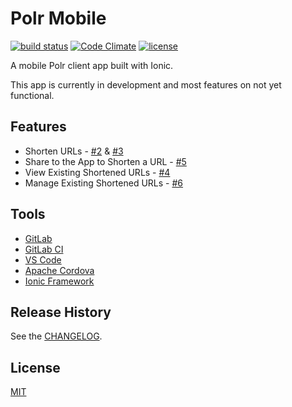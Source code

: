 # Polr Mobile
[![build status](https://gitlab.filiosoft.com/filiosoft-oss/polr-mobile/badges/master/build.svg)](https://gitlab.filiosoft.com/filiosoft-oss/polr-mobile/commits/master)
[![Code Climate](https://codeclimate.com/github/Filiosoft/polr-mobile/badges/gpa.svg)](https://codeclimate.com/github/Filiosoft/polr-mobile)
[![license](https://img.shields.io/github/license/Filiosoft/polr-mobile.svg?maxAge=2592000)](https://gitlab.filiosoft.com/filiosoft-oss/polr-mobile/blob/master/LICENSE)


A mobile Polr client app built with Ionic. 

This app is currently in development and most features on not yet functional. 


## Features
* Shorten URLs - [#2](https://gitlab.filiosoft.com/filiosoft-oss/polr-mobile/issues/2) & [#3](https://gitlab.filiosoft.com/filiosoft-oss/polr-mobile/issues/3)
* Share to the App to Shorten a URL - [#5](https://gitlab.filiosoft.com/filiosoft-oss/polr-mobile/issues/5)
* View Existing Shortened URLs - [#4](https://gitlab.filiosoft.com/filiosoft-oss/polr-mobile/issues/4)
* Manage Existing Shortened URLs - [#6](https://gitlab.filiosoft.com/filiosoft-oss/polr-mobile/issues/6)

## Tools
* [GitLab](https://about.gitlab.com/)
* [GitLab CI](https://about.gitlab.com/gitlab-ci/)
* [VS Code](https://code.visualstudio.com/)
* [Apache Cordova](https://cordova.apache.org/)
* [Ionic Framework](https://ionicframework.com/)

## Release History

See the [CHANGELOG](https://gitlab.filiosoft.com/filiosoft-oss/polr-mobile/blob/master/CHANGELOG.md).

## License

[MIT](https://gitlab.filiosoft.com/filiosoft-oss/polr-mobile/blob/master/LICENSE)
